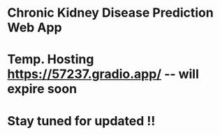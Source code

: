 # Chronic Kidney Disease Prediction Web App

# Temp. Hosting  https://57237.gradio.app/ -- will expire soon 
# Stay tuned for updated !! 
